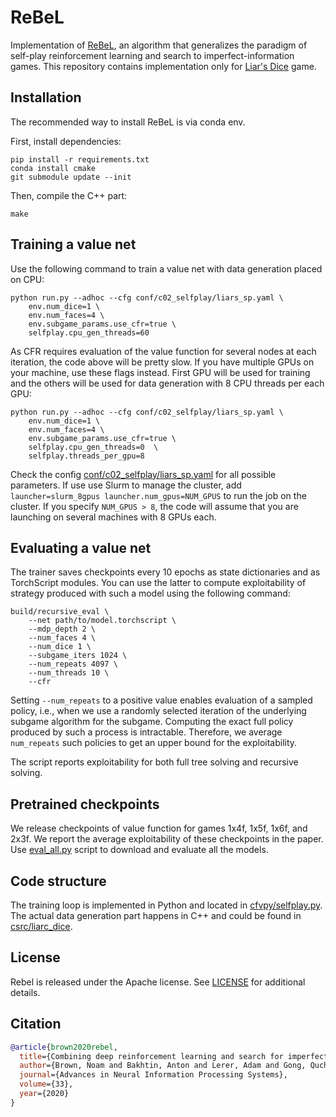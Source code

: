 # ReBeL

Implementation of [ReBeL](https://arxiv.org/abs/2007.13544), an algorithm that generalizes the paradigm of self-play reinforcement learning and search to imperfect-information games.
This repository contains implementation only for [Liar's Dice](https://en.wikipedia.org/wiki/Liar%27s_dice) game.

## Installation

The recommended way to install ReBeL is via conda env.

First, install dependencies:

```
pip install -r requirements.txt
conda install cmake
git submodule update --init
```

Then, compile the C++ part:

```
make
```

## Training a value net

Use the following command to train a value net with data generation placed on CPU:

```
python run.py --adhoc --cfg conf/c02_selfplay/liars_sp.yaml \
    env.num_dice=1 \
    env.num_faces=4 \
    env.subgame_params.use_cfr=true \
    selfplay.cpu_gen_threads=60
```

As CFR requires evaluation of the value function for several nodes at each iteration, the code above will be pretty slow. If you have multiple GPUs on your machine, use these flags instead. First GPU will be used for training and the others will be used for data generation with 8 CPU threads per each GPU:

```
python run.py --adhoc --cfg conf/c02_selfplay/liars_sp.yaml \
    env.num_dice=1 \
    env.num_faces=4 \
    env.subgame_params.use_cfr=true \
    selfplay.cpu_gen_threads=0  \
    selfplay.threads_per_gpu=8
```

Check the config [conf/c02_selfplay/liars_sp.yaml](conf/c02_selfplay/liars_sp.yaml) for all possible parameters. If use use Slurm to manage the cluster, add `launcher=slurm_8gpus launcher.num_gpus=NUM_GPUS` to run the job on the cluster. If you specify `NUM_GPUS > 8`, the code will assume that you are launching on several machines with 8 GPUs each.


## Evaluating a value net

The trainer saves checkpoints every 10 epochs as state dictionaries and as TorchScript modules. You can use the latter to compute exploitability of strategy produced with such a model using the following command:

```
build/recursive_eval \
    --net path/to/model.torchscript \
    --mdp_depth 2 \
    --num_faces 4 \
    --num_dice 1 \
    --subgame_iters 1024 \
    --num_repeats 4097 \
    --num_threads 10 \
    --cfr
```

Setting `--num_repeats` to a positive value enables evaluation of a sampled policy, i.e., when we use a randomly selected iteration of the underlying subgame algorithm for the subgame. Computing the exact full policy produced by such a process is intractable. Therefore, we average `num_repeats` such policies to get an upper bound for the exploitability.

The script reports exploitability for both full tree solving and recursive solving.


## Pretrained checkpoints

We release checkpoints of value function for games 1x4f, 1x5f, 1x6f, and 2x3f. We report the average exploitability of these checkpoints in the paper. Use [eval_all.py](https://github.com/facebookresearch/rebel/blob/master/scripts/eval_all.py) script to download and evaluate all the models.

## Code structure

The training loop is implemented in Python and located in [cfvpy/selfplay.py](cfvpy/selfplay.py). The actual data generation part happens in C++ and could be found in [csrc/liarc_dice](csrc/liars_dice).

## License
Rebel is released under the Apache license. See [LICENSE](LICENSE) for additional details.


## Citation

```bibtex
@article{brown2020rebel,
  title={Combining deep reinforcement learning and search for imperfect-information games},
  author={Brown, Noam and Bakhtin, Anton and Lerer, Adam and Gong, Qucheng},
  journal={Advances in Neural Information Processing Systems},
  volume={33},
  year={2020}
}
```
